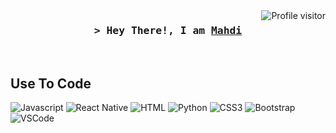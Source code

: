 <a href="https://komarev.com/ghpvc/?username=MahdiWarehouse">
  <img align="right" src="https://komarev.com/ghpvc/?username=MahdiWarehouse&label=Visitors&color=0e75b6&style=flat" alt="Profile visitor" />
</a>


<h3 align="center">
        <samp>&gt; Hey There!, I am
                <b><a target="_blank" href="https://github.com/MhdiTaheri">Mahdi</a></b>
        </samp>
</h3>
<br />

## Use To Code

![Javascript](https://img.shields.io/badge/Javascript-F0DB4F?style=for-the-badge&labelColor=black&logo=javascript&logoColor=F0DB4F)
![React Native](https://img.shields.io/badge/React_Native-20232A?style=for-the-badge&logo=react&logoColor=61DAFB)
![HTML](https://img.shields.io/badge/HTML5-E34F26?style=for-the-badge&logo=html5&logoColor=white)
![Python](https://img.shields.io/badge/Python-F0DB4F?style=for-the-badge&logo=python&logoColor=white)
![CSS3](https://img.shields.io/badge/CSS3-1572B6?style=for-the-badge&logo=css3&logoColor=white)
![Bootstrap](https://img.shields.io/badge/Bootstrap-563D7C?style=for-the-badge&logo=bootstrap&logoColor=white)
![VSCode](https://img.shields.io/badge/Visual_Studio-0078d7?style=for-the-badge&logo=visual%20studio&logoColor=white)

<br/>

